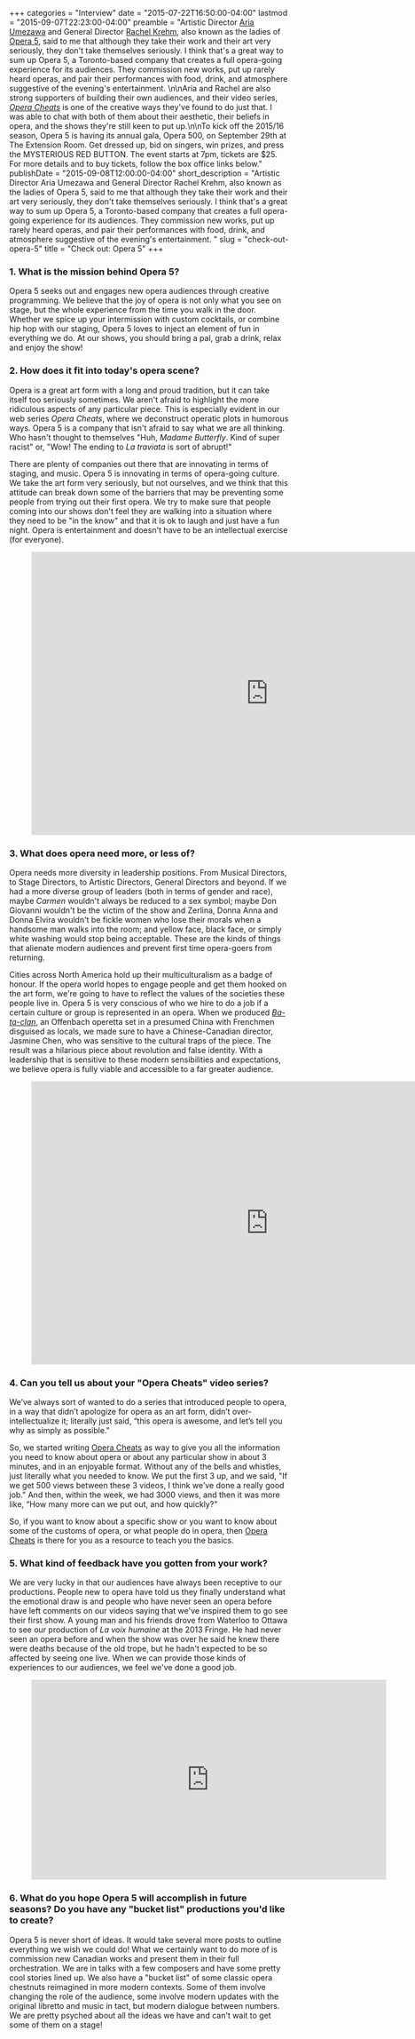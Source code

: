 +++
categories = "Interview"
date = "2015-07-22T16:50:00-04:00"
lastmod = "2015-09-07T22:23:00-04:00"
preamble = "Artistic Director [Aria Umezawa](/scene/people/aria-umezawa/) and General Director [Rachel Krehm](/scene/people/rachel-krehm/), also known as the ladies of [Opera 5](/scene/companies/opera-5/), said to me that although they take their work and their art very seriously, they don't take themselves seriously. I think that's a great way to sum up Opera 5, a Toronto-based company that creates a full opera-going experience for its audiences. They commission new works, put up rarely heard operas, and pair their performances with food, drink, and atmosphere suggestive of the evening's entertainment.  \n\nAria and Rachel are also strong supporters of building their own audiences, and their video series, [*Opera Cheats*](https://www.youtube.com/user/OperaFive) is one of the creative ways they've found to do just that. I was able to chat with both of them about their aesthetic, their beliefs in opera, and the shows they're still keen to put up.\n\nTo kick off the 2015/16 season, Opera 5 is having its annual gala, Opera 500, on September 29th at The Extension Room. Get dressed up, bid on singers, win prizes, and press the MYSTERIOUS RED BUTTON. The event starts at 7pm, tickets are $25. For more details and to buy tickets, follow the box office links below."
publishDate = "2015-09-08T12:00:00-04:00"
short_description = "Artistic Director Aria Umezawa and General Director Rachel Krehm, also known as the ladies of Opera 5, said to me that although they take their work and their art very seriously, they don&#039;t take themselves seriously. I think that&#039;s a great way to sum up Opera 5, a Toronto-based company that creates a full opera-going experience for its audiences. They commission new works, put up rarely heard operas, and pair their performances with food, drink, and atmosphere suggestive of the evening&#039;s entertainment. "
slug = "check-out-opera-5"
title = "Check out: Opera 5"
+++

### 1. What is the mission behind Opera 5?

Opera 5 seeks out and engages new opera audiences through creative programming. We believe that the joy of opera is not only what you see on stage, but the whole experience from the time you walk in the door. Whether we spice up your intermission with custom cocktails, or combine hip hop with our staging, Opera 5 loves to inject an element of fun in everything we do. At our shows, you should bring a pal, grab a drink, relax and enjoy the show! 

### 2. How does it fit into today's opera scene?

Opera is a great art form with a long and proud tradition, but it can take itself too seriously sometimes. We aren't afraid to highlight the more ridiculous aspects of any particular piece. This is especially evident in our web series *Opera Cheats*, where we deconstruct operatic plots in humorous ways. Opera 5 is a company that isn't afraid to say what we are all thinking. Who hasn't thought to themselves "Huh, *Madame Butterfly*. Kind of super racist" or, "Wow! The ending to *La traviata* is sort of abrupt!" 

There are plenty of companies out there that are innovating in terms of staging, and music. Opera 5 is innovating in terms of opera-going culture. We take the art form very seriously, but not ourselves, and we think that this attitude can break down some of the barriers that may be preventing some people from trying out their first opera. We try to make sure that people coming into our shows don't feel they are walking into a situation where they need to be "in the know" and that it is ok to laugh and just have a fun night. Opera is entertainment and doesn't have to be an intellectual exercise (for everyone). 

<figure data-type="video">
<iframe width="854" height="510" src="https://www.youtube.com/embed/ikOUh8ZZ23k" frameborder="0" allowfullscreen></iframe>
</figure>
 
### 3. What does opera need more, or less of?

Opera needs more diversity in leadership positions. From Musical Directors, to Stage Directors, to Artistic Directors, General Directors and beyond. If we had a more diverse group of leaders (both in terms of gender and race), maybe *Carmen* wouldn't always be reduced to a sex symbol; maybe Don Giovanni wouldn't be the victim of the show and Zerlina, Donna Anna and Donna Elvira wouldn't be fickle women who lose their morals when a handsome man walks into the room; and yellow face, black face, or simply white washing would stop being acceptable. These are the kinds of things that alienate modern audiences and prevent first time opera-goers from returning. 

Cities across North America hold up their multiculturalism as a badge of honour. If the opera world hopes to engage people and get them hooked on the art form, we're going to have to reflect the values of the societies these people live in. Opera 5 is very conscious of who we hire to do a job if a certain culture or group is represented in an opera. When we produced [*Ba-ta-clan*](http://www.schmopera.com/in-review-offenbachhahn/), an Offenbach operetta set in a presumed China with Frenchmen disguised as locals, we made sure to have a Chinese-Canadian director, Jasmine Chen, who was sensitive to the cultural traps of the piece. The result was a hilarious piece about revolution and false identity. With a leadership that is sensitive to these modern sensibilities and expectations, we believe opera is fully viable and accessible to a far greater audience. 

<figure data-type="video">
<iframe width="854" height="510" src="https://www.youtube.com/embed/tWT-uoOk-54" frameborder="0" allowfullscreen></iframe>
</figure>

### 4. Can you tell us about your "Opera Cheats" video series?

We’ve always sort of wanted to do a series that introduced people to opera, in a way that didn’t apologize for opera as an art form, didn’t over-intellectualize it; literally just said, “this opera is awesome, and let’s tell you why as simply as possible."

So, we started writing [Opera Cheats](https://www.youtube.com/user/OperaFive) as way to give you all the information you need to know about opera or about any particular show in about 3 minutes, and in an enjoyable format. Without any of the bells and whistles, just literally what you needed to know. We put the first 3 up, and we said, "If we get 500 views between these 3 videos, I think we’ve done a really good job." And then, within the week, we had 3000 views, and then it was more like, “How many more can we put out, and how quickly?"

So, if you want to know about a specific show or you want to know about some of the customs of opera, or what people do in opera, then [Opera Cheats](https://www.youtube.com/user/OperaFive) is there for you as a resource to teach you the basics.
 
### 5. What kind of feedback have you gotten from your work?

We are very lucky in that our audiences have always been receptive to our productions. People new to opera have told us they finally understand what the emotional draw is and people who have never seen an opera before have left comments on our videos saying that we've inspired them to go see their first show. A young man and his friends drove from Waterloo to Ottawa to see our production of *La voix humaine* at the 2013 Fringe. He had never seen an opera before and when the show was over he said he knew there were deaths because of the old trope, but he hadn't expected to be so affected by seeing one live. When we can provide those kinds of experiences to our audiences, we feel we've done a good job.

<figure data-type="video">
<iframe width="640" height="360" src="https://www.youtube.com/embed/JqrVM4F8kHs" frameborder="0" allowfullscreen></iframe>
</figure>

### 6. What do you hope Opera 5 will accomplish in future seasons? Do you have any "bucket list" productions you'd like to create?

Opera 5 is never short of ideas. It would take several more posts to outline everything we wish we could do! What we certainly want to do more of is commission new Canadian works and present them in their full orchestration. We are in talks with a few composers and have some pretty cool stories lined up. We also have a "bucket list" of some classic opera chestnuts reimagined in more modern contexts. Some of them involve changing the role of the audience, some involve modern updates with the original libretto and music in tact, but modern dialogue between numbers. We are pretty psyched about all the ideas we have and can't wait to get some of them on a stage! 

